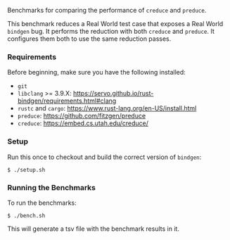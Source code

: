 Benchmarks for comparing the performance of `creduce` and `preduce`.

This benchmark reduces a Real World test case that exposes a Real World
`bindgen` bug. It performs the reduction with both `creduce` and `preduce`. It
configures them both to use the same reduction passes.

### Requirements

Before beginning, make sure you have the following installed:

* `git`
* `libclang` >= 3.9.X: https://servo.github.io/rust-bindgen/requirements.html#clang
* `rustc` and `cargo`: https://www.rust-lang.org/en-US/install.html
* `preduce`: https://github.com/fitzgen/preduce
* `creduce`: https://embed.cs.utah.edu/creduce/

### Setup

Run this once to checkout and build the correct version of `bindgen`:

```
$ ./setup.sh
```

### Running the Benchmarks

To run the benchmarks:

```
$ ./bench.sh
```

This will generate a tsv file with the benchmark results in it.
